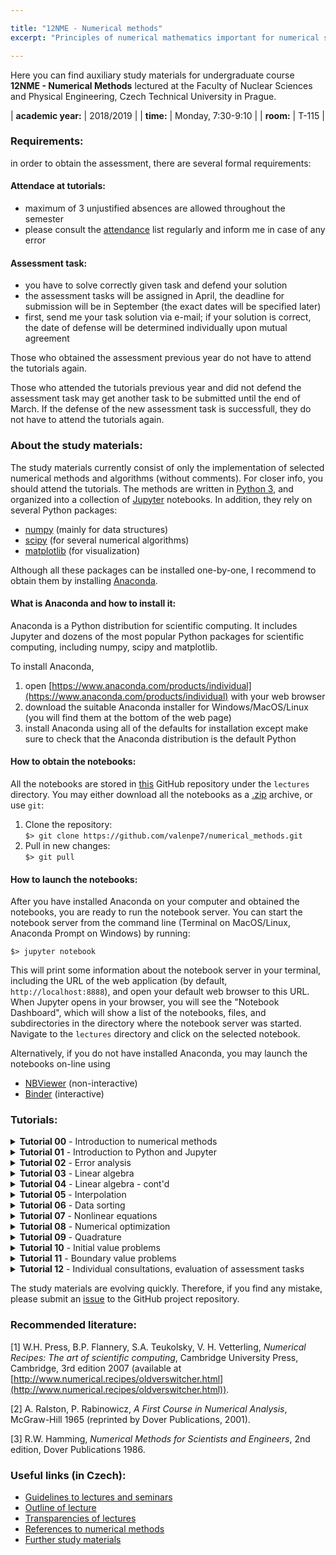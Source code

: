 ```yaml
---

title: "12NME - Numerical methods" 
excerpt: "Principles of numerical mathematics important for numerical solving of problems related mainly to physics and technology. The course covers methods to solve algebraic equations, nonlinear equations, ordinary differential equations (initial and boundary value problems)."

---
```


Here you can find auxiliary study materials for undergraduate course <b>12NME - Numerical Methods</b> lectured at the Faculty of Nuclear Sciences and Physical Engineering, Czech Technical University in Prague.

| **academic year:** | 2018/2019 |
| **time:** | Monday, 7:30-9:10 |
| **room:** | T-115 |

### Requirements:

in order to obtain the assessment, there are several formal requirements: 

#### Attendace at tutorials:
- maximum of 3 unjustified absences are allowed throughout the semester  
- please consult the [attendance](https://docs.google.com/spreadsheets/d/1HYbvij7V8GOHL2nAOiQV4H2cIj47VBQIGBNvZAQG7YQ/edit?usp=sharing) list regularly and inform me in case of any error

#### Assessment task:
- you have to solve correctly given task and defend your solution  
- the assessment tasks will be assigned in April, the deadline for submission will be in September (the exact dates will be specified later)  
- first, send me your task solution via e-mail; if your solution is correct, the date of defense will be determined individually upon mutual agreement

Those who obtained the assessment previous year do not have to attend the tutorials again.

Those who attended the tutorials previous year and did not defend the assessment task may get another task to be submitted until the end of March. If the defense of the new assessment task is successfull, they do not have to attend the tutorials again.

### About the study materials:

The study materials currently consist of only the implementation of selected numerical methods and algorithms (without comments). For closer info, you should attend the tutorials. The methods are written in [Python 3](https://www.python.org/), and organized into a collection of [Jupyter](https://www.jupyter.org) notebooks. In addition, they rely on several Python packages:
- [numpy](https://numpy.org/) (mainly for data structures)
- [scipy](https://www.scipy.org/) (for several numerical algorithms)
- [matplotlib](https://matplotlib.org/) (for visualization)

Although all these packages can be installed one-by-one, I recommend to obtain them by installing [Anaconda](https://www.anaconda.com/).

#### What is Anaconda and how to install it:

Anaconda is a Python distribution for scientific computing. It includes Jupyter and dozens of the most popular Python packages for scientific computing, including numpy, scipy and matplotlib. 

To install Anaconda, 
1. open [https://www.anaconda.com/products/individual](https://www.anaconda.com/products/individual) with your web browser
2. download the suitable Anaconda installer for Windows/MacOS/Linux (you will find them at the bottom of the web page)
3. install Anaconda using all of the defaults for installation except make sure to check that the Anaconda distribution is the default Python

#### How to obtain the notebooks:

All the notebooks are stored in [this](https://github.com/valenpe7/numerical_methods) GitHub repository under the `lectures` directory. You may either download all the notebooks as a [.zip](https://github.com/valenpe7/numerical_methods/archive/master.zip) archive, or use `git`:

1. Clone the repository:  
```$> git clone https://github.com/valenpe7/numerical_methods.git```
2. Pull in new changes:  
``` $> git pull ```

#### How to launch the notebooks:

After you have installed Anaconda on your computer and obtained the notebooks, you are ready to run the notebook server. You can start the notebook server from the command line (Terminal on MacOS/Linux, Anaconda Prompt on Windows) by running:
```
$> jupyter notebook
```
This will print some information about the notebook server in your terminal, including the URL of the web application (by default, `http://localhost:8888`), and open your default web browser to this URL. When Jupyter opens in your browser, you will see the "Notebook Dashboard", which will show a list of the notebooks, files, and subdirectories in the directory where the notebook server was started. Navigate to the `lectures` directory and click on the selected notebook.

Alternatively, if you do not have installed Anaconda, you may launch the notebooks on-line using

* [NBViewer](https://nbviewer.jupyter.org) (non-interactive)
* [Binder](https://mybinder.org) (interactive)

### Tutorials:

<section class="page__content" itemprop="text">

<details class="page__content" itemprop="text">
  <summary>
    <b>Tutorial 00</b> - Introduction to numerical methods
  </summary>
  <p>
    Organization of tutorials, installation and setup of required tools 
  </p>
</details>

<details class="page__content" itemprop="text">
  <summary>
    <b>Tutorial 01</b> - Introduction to Python and Jupyter
  </summary>
  <p>
    Basic concepts and features of Python, numeric and math-related functions and data types, Jupyter environment, numpy, scipy, matplotlib (<a href="https://nbviewer.jupyter.org/github/valenpe7/numerical_methods/blob/master/lectures/01-introduction.ipynb">nbviever</a>, <a href="https://mybinder.org/v2/gh/valenpe7/numerical_methods/HEAD?filepath=lectures%2F01-introduction.ipynb">binder</a>, <a href="https://raw.githubusercontent.com/valenpe7/numerical_methods/master/lectures/01-introduction.ipynb">ipynb</a>)
  </p>
</details>

<details class="page__content" itemprop="text">
  <summary>
    <b>Tutorial 02</b> - Error analysis
  </summary>
  <p>
    Floating point representation of numbers, roundoff error, truncation error, numerical stability and condition number (<a href="https://nbviewer.jupyter.org/github/valenpe7/numerical_methods/blob/master/lectures/02-error_analysis.ipynb">nbviever</a>, <a href="https://mybinder.org/v2/gh/valenpe7/numerical_methods/HEAD?filepath=lectures%2F02-error_analysis.ipynb">binder</a>, <a href="https://raw.githubusercontent.com/valenpe7/numerical_methods/master/lectures/02-error_analysis.ipynb">ipynb</a>)
  </p>
</details>

<details class="page__content" itemprop="text">
  <summary>
    <b>Tutorial 03</b> - Linear algebra
  </summary>
  <p>
    Basic linear algebra operations, direct methods for solving linear equation systems, forward and backward substitution, Gaussian elimination, LU decomposition, Thomas algorithm (<a href="https://nbviewer.jupyter.org/github/valenpe7/numerical_methods/blob/master/lectures/03-linear_algebra.ipynb">nbviever</a>, <a href="https://mybinder.org/v2/gh/valenpe7/numerical_methods/HEAD?filepath=lectures%2F03-linear_algebra.ipynb">binder</a>, <a href="https://raw.githubusercontent.com/valenpe7/numerical_methods/master/lectures/03-linear_algebra.ipynb">ipynb</a>)
  </p>
</details>

<details class="page__content" itemprop="text">
  <summary>
    <b>Tutorial 04</b> - Linear algebra - cont'd
  </summary>
  <p>
    Iterative methods for solving linear equation systems, Jacobi method, Gauss-Seidel method, successive overrelaxation method, power iteration and eigensystems, conjugate gradient method (<a href="https://nbviewer.jupyter.org/github/valenpe7/numerical_methods/blob/master/lectures/04-linear_algebra_contd.ipynb">nbviever</a>, <a href="https://mybinder.org/v2/gh/valenpe7/numerical_methods/HEAD?filepath=lectures%2F04-linear_algebra_contd.ipynb">binder</a>, <a href="https://raw.githubusercontent.com/valenpe7/numerical_methods/master/lectures/04-linear_algebra_contd.ipynb">ipynb</a>)
  </p>
</details>

<details class="page__content" itemprop="text">
  <summary>
    <b>Tutorial 05</b> - Interpolation
  </summary>
  <p>
    Interpolation and extrapolation, piece-wise linear interpolation, Lagrange interpolation and Neville's algorithm, Newton interpolation, Chebyshev approximation and polynomials, cubic spline, least square approximation (<a href="https://nbviewer.jupyter.org/github/valenpe7/numerical_methods/blob/master/lectures/05-interpolation.ipynb">nbviever</a>, <a href="https://mybinder.org/v2/gh/valenpe7/numerical_methods/HEAD?filepath=lectures%2F05-interpolation.ipynb">binder</a>, <a href="https://raw.githubusercontent.com/valenpe7/numerical_methods/master/lectures/05-interpolation.ipynb">ipynb</a>)
  </p>
</details>

<details class="page__content" itemprop="text">
  <summary>
    <b>Tutorial 06</b> - Data sorting 
  </summary>
  <p>
    Various algorithms for data sorting and their comparison, bubble sort, selection sort, insertion sort, shell sort, quicksort, heap sort, benchmarking (<a href="https://nbviewer.jupyter.org/github/valenpe7/numerical_methods/blob/master/lectures/06-data_sorting.ipynb">nbviever</a>, <a href="https://mybinder.org/v2/gh/valenpe7/numerical_methods/HEAD?filepath=lectures%2F06-data_sorting.ipynb">binder</a>, <a href="https://raw.githubusercontent.com/valenpe7/numerical_methods/master/lectures/06-data_sorting.ipynb">ipynb</a>)
  </p>
</details>

<details class="page__content" itemprop="text">
  <summary>
    <b>Tutorial 07</b> - Nonlinear equations 
  </summary>
  <p>
    Root finding and nonlinear set of equations, bisection method, secant method, false position method, Newton-Raphson method (<a href="https://nbviewer.jupyter.org/github/valenpe7/numerical_methods/blob/master/lectures/07-nonlinear_equations.ipynb">nbviever</a>, <a href="https://mybinder.org/v2/gh/valenpe7/numerical_methods/HEAD?filepath=lectures%2F07-nonlinear_equations.ipynb">binder</a>, <a href="https://raw.githubusercontent.com/valenpe7/numerical_methods/master/lectures/07-nonlinear_equations.ipynb">ipynb</a>)
  </p>
</details>

<details class="page__content" itemprop="text">
  <summary>
    <b>Tutorial 08</b> - Numerical optimization
  </summary>
  <p>
    Search for extremes of functions, golden section search, parabolic interpolation search, gradient descent (<a href="https://nbviewer.jupyter.org/github/valenpe7/numerical_methods/blob/master/lectures/08-optimization.ipynb">nbviever</a>, <a href="https://mybinder.org/v2/gh/valenpe7/numerical_methods/HEAD?filepath=lectures%2F08-optimization.ipynb">binder</a>, <a href="https://raw.githubusercontent.com/valenpe7/numerical_methods/master/lectures/08-optimization.ipynb">ipynb</a>)
  </p>
</details>

<details class="page__content" itemprop="text">
  <summary>
    <b>Tutorial 09</b> - Quadrature
  </summary>
  <p>
    Numerical integration of functions, rectangular rule, trapezoidal rule, Simpson's rule, Romberg's method, Gaussian quadrature, Monte-Carlo integration and random number generators (<a href="https://nbviewer.jupyter.org/github/valenpe7/numerical_methods/blob/master/lectures/09-quadrature.ipynb">nbviever</a>, <a href="https://mybinder.org/v2/gh/valenpe7/numerical_methods/HEAD?filepath=lectures%2F09-quadrature.ipynb">binder</a>, <a href="https://raw.githubusercontent.com/valenpe7/numerical_methods/master/lectures/09-quadrature.ipynb">ipynb</a>)
  </p>
</details>

<details class="page__content" itemprop="text">
  <summary>
    <b>Tutorial 10</b> - Initial value problems
  </summary>
  <p>
    Initial value problems of ordinary differential equations, explicit and implicit Euler's method, Runge-Kutta methods, Leap-Frog, Adams-Bashford, Adams-Moulton, predictor-corrector, Bulirsch-Stoer algorithm, stiff equations (<a href="https://nbviewer.jupyter.org/github/valenpe7/numerical_methods/blob/master/lectures/10-initial_value_problems.ipynb">nbviever</a>, <a href="https://mybinder.org/v2/gh/valenpe7/numerical_methods/HEAD?filepath=lectures%2F10-initial_value_problems.ipynb">binder</a>, <a href="https://raw.githubusercontent.com/valenpe7/numerical_methods/master/lectures/10-initial_value_problems.ipynb">ipynb</a>)
  </p>
</details>

<details class="page__content" itemprop="text">
  <summary>
    <b>Tutorial 11</b> - Boundary value problems
  </summary>
  <p>
    Boundary value problems of ordinary differential equations, finite difference method, shooting method (<a href="https://nbviewer.jupyter.org/github/valenpe7/numerical_methods/blob/master/lectures/11-boundary_value_problems.ipynb">nbviever</a>, <a href="https://mybinder.org/v2/gh/valenpe7/numerical_methods/HEAD?filepath=lectures%2F11-boundary_value_problems.ipynb">binder</a>, <a href="https://raw.githubusercontent.com/valenpe7/numerical_methods/master/lectures/11-boundary_value_problems.ipynb">ipynb</a>)
  </p>
</details>

<details class="page__content" itemprop="text">
  <summary>
    <b>Tutorial 12</b> - Individual consultations, evaluation of assessment tasks
  </summary>
  <p>
    Final tutorial, refreshing of selected topics
  </p>
</details>

</section>

The study materials are evolving quickly. Therefore, if you find any mistake, please submit an [issue](https://github.com/valenpe7/numerical_methods/issues) to the GitHub project repository.

### Recommended literature:

[1] W.H. Press, B.P. Flannery, S.A. Teukolsky, V. H. Vetterling, *Numerical Recipes: The art of scientific computing*, Cambridge University Press, Cambridge, 3rd edition 2007 (available at [http://www.numerical.recipes/oldverswitcher.html](http://www.numerical.recipes/oldverswitcher.html)).

[2] A. Ralston, P. Rabinowicz, *A First Course in Numerical Analysis*, McGraw-Hill 1965 (reprinted by Dover Publications, 2001).

[3] R.W. Hamming, *Numerical Methods for Scientists and Engineers*, 2nd edition, Dover Publications 1986.

### Useful links (in Czech):

- [Guidelines to lectures and seminars](http://kfe.fjfi.cvut.cz/~limpouch/numet/NMECvic.pdf)
- [Outline of lecture](http://kfe.fjfi.cvut.cz/~limpouch/numet/sylnum.html)
- [Transparencies of lectures](http://kfe.fjfi.cvut.cz/~limpouch/numet/lecnum.html)
- [References to numerical methods](http://kfe.fjfi.cvut.cz/~limpouch/numet/refnum.html)
- [Further study materials](http://kfe.fjfi.cvut.cz/~vachal/edu/nme/)

